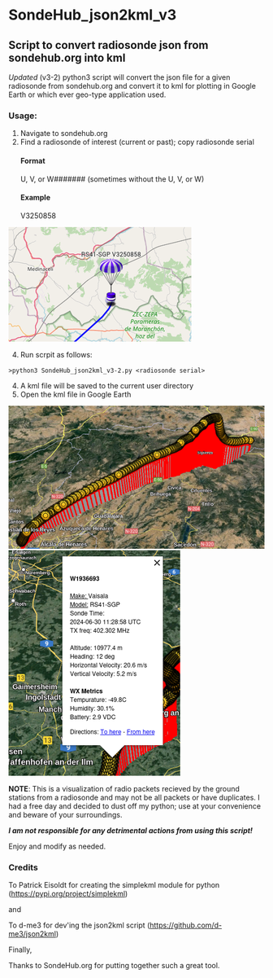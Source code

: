 # SondeHub_json2kml_v3
## Script to convert radiosonde json from sondehub.org into kml

*Updated* (v3-2) python3 script will convert the json file for a given radiosonde from sondehub.org and convert it to kml for plotting in Google Earth or which ever geo-type application used.

### Usage:
1) Navigate to sondehub.org
2) Find a radiosonde of interest (current or past); copy radiosonde serial
    #### Format
    U, V, or W####### (sometimes without the U, V, or W)
    #### Example
    V3250858
   
![RadioSonde](images/image01.png)

4) Run scrpit as follows:
```
>python3 SondeHub_json2kml_v3-2.py <radiosonde serial>
```
4) A kml file will be saved to the current user directory
5) Open the kml file in Google Earth

![Path](images/image02.png)
![wx_data](images/image03-2.png)

**NOTE**: This is a visualization of radio packets recieved by the ground stations from a radiosonde and may not be all packets or have duplicates.  I had a free day and decided to dust off my python; use at your convenience and beware of your surroundings. 

**_I am not responsible for any detrimental actions from using this script!_**

Enjoy and modify as needed.

### Credits
To Patrick Eisoldt for creating the simplekml module for python (https://pypi.org/project/simplekml)

and

To d-me3 for dev'ing the json2kml script (https://github.com/d-me3/json2kml)

Finally,

Thanks to SondeHub.org for putting together such a great tool.
